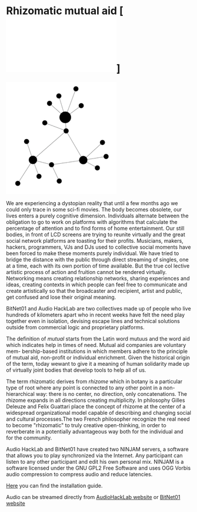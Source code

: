 # Rhizomatic mutual aid [![italian](README.md)]

![mutuo-soccorso-rizomatico](mutuo-soccorso-rizomatico.png)

We are experiencing a dystopian reality that until a few months ago we could only
trace in some sci-fi movies.
The body becomes obsolete, our lives enters a purely cognitive dimension. Individuals alternate between the obligation to go to work on platforms with algorithms that calculate the percentage of attention and to find forms of home entertainment.
Our still bodies, in front of LCD screens are trying to reunite virtually and the great social network platforms are toasting for their profits.
Musicians, makers, hackers, programmers, VJs and DJs used to collective social moments have been forced to make these moments purely individual.
We have tried to bridge the distance with the public through direct streaming of
singles, one at a time, each with its own portion of time available. But the true col
lective artistic process of action and fruition cannot be rendered virtually.
Networking means creating relationship networks, sharing experiences and ideas,
creating contexts in which people can feel free to communicate and create artistically so that the broadcaster and recipient, artist and public, get confused and lose their original meaning.

BitNet01 and Audio HackLab are two collectives made up of people who live hundreds of kilometers apart who in recent weeks have felt the need play together even in isolation, devising escape lines and technical solutions outside from commercial logic and proprietary platforms.

The definition of _mutual_ starts from the Latin word mutuus and the word aid which indicates help in times of need. Mutual aid companies are voluntary mem-
bership-based institutions in which members adhere to the principle of mutual aid, non-profit or individual enrichment. Given the historical origin of the term, today wewant to give it a meaning of human solidarity made up of virtually joint bodies that develop tools to help all of us.

The term rhizomatic derives from _rhizome_ which in botany is a particular type of root where any point is connected to any other point in a non-hierarchical way:
there is no center, no direction, only concatenations. The rhizome expands in all directions creating multiplicity. In philosophy Gilles Deleuze and Felix
Guattari place the concept of rhizome at the center of a widespread organizational model capable of describing and changing social and cultural processes.The two French philosopher recognize the real need to become "rhizomatic" to truly creative open-thinking, in order to reverberate in a potentially advantageous way both for the individual and for the community.

Audio HackLab and BitNet01 have created two NINJAM servers, a software that allows you to play synchronized via the Internet. Any participant can listen to any other participant and edit his own personal mix. NINJAM is a software licensed under the GNU GPL2 Free Software and uses
OGG Vorbis audio compression to compress audio and reduce latencies.

[Here](ninjam/ninjam_installation_guide.md) you can find the installation guide.

Audio can be streamed directly from [AudioHackLab website](https://audiohacklab.org/live/) or [BitNet01 website](https://bit-01.net/live/)
